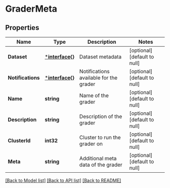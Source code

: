 # GraderMeta

## Properties
Name | Type | Description | Notes
------------ | ------------- | ------------- | -------------
**Dataset** | [***interface{}**](interface{}.md) | Dataset metadata | [optional] [default to null]
**Notifications** | [***interface{}**](interface{}.md) | Notifications available for the grader | [optional] [default to null]
**Name** | **string** | Name of the grader | [optional] [default to null]
**Description** | **string** | Description of the grader | [optional] [default to null]
**ClusterId** | **int32** | Cluster to run the grader on | [optional] [default to null]
**Meta** | **string** | Additional meta data of the grader | [optional] [default to null]

[[Back to Model list]](../README.md#documentation-for-models) [[Back to API list]](../README.md#documentation-for-api-endpoints) [[Back to README]](../README.md)


